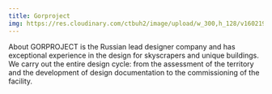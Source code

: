 ```yaml
---
title: Gorproject
img: https://res.cloudinary.com/ctbuh2/image/upload/w_300,h_128/v1602199740/member_logo/gorproject.jpg
---
```

About
GORPROJECT is the Russian lead designer company and has exceptional experience in the design for skyscrapers and unique buildings. We carry out the entire design cycle: from the assessment of the territory and the development of design documentation to the commissioning of the facility. 
